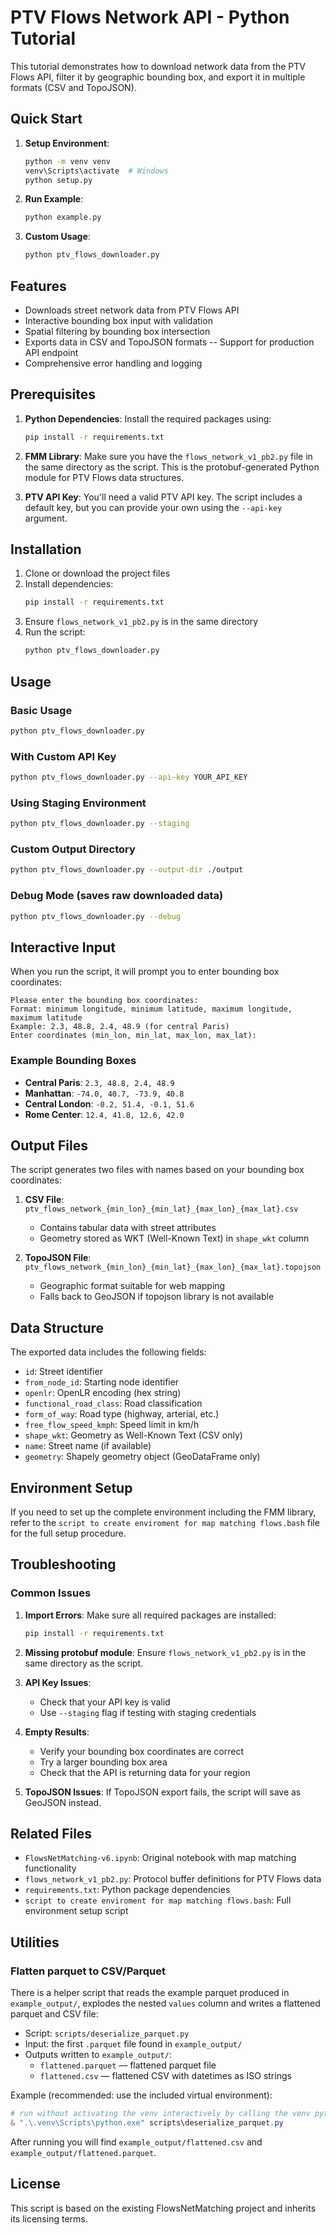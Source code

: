 # PTV Flows Network API - Python Tutorial

This tutorial demonstrates how to download network data from the PTV Flows API, filter it by geographic bounding box, and export it in multiple formats (CSV and TopoJSON).

## Quick Start

1. **Setup Environment**:
   ```bash
   python -m venv venv
   venv\Scripts\activate  # Windows
   python setup.py
   ```

2. **Run Example**:
   ```bash
   python example.py
   ```

3. **Custom Usage**:
   ```bash
   python ptv_flows_downloader.py
   ```

## Features

- Downloads street network data from PTV Flows API
- Interactive bounding box input with validation
- Spatial filtering by bounding box intersection
- Exports data in CSV and TopoJSON formats
-- Support for production API endpoint
- Comprehensive error handling and logging

## Prerequisites

1. **Python Dependencies**: Install the required packages using:
   ```bash
   pip install -r requirements.txt
   ```

2. **FMM Library**: Make sure you have the `flows_network_v1_pb2.py` file in the same directory as the script. This is the protobuf-generated Python module for PTV Flows data structures.

3. **PTV API Key**: You'll need a valid PTV API key. The script includes a default key, but you can provide your own using the `--api-key` argument.

## Installation

1. Clone or download the project files
2. Install dependencies:
   ```bash
   pip install -r requirements.txt
   ```
3. Ensure `flows_network_v1_pb2.py` is in the same directory
4. Run the script:
   ```bash
   python ptv_flows_downloader.py
   ```

## Usage

### Basic Usage
```bash
python ptv_flows_downloader.py
```

### With Custom API Key
```bash
python ptv_flows_downloader.py --api-key YOUR_API_KEY
```

### Using Staging Environment
```bash
python ptv_flows_downloader.py --staging
```

### Custom Output Directory
```bash
python ptv_flows_downloader.py --output-dir ./output
```

### Debug Mode (saves raw downloaded data)
```bash
python ptv_flows_downloader.py --debug
```

## Interactive Input

When you run the script, it will prompt you to enter bounding box coordinates:

```
Please enter the bounding box coordinates:
Format: minimum longitude, minimum latitude, maximum longitude, maximum latitude
Example: 2.3, 48.8, 2.4, 48.9 (for central Paris)
Enter coordinates (min_lon, min_lat, max_lon, max_lat): 
```

### Example Bounding Boxes

- **Central Paris**: `2.3, 48.8, 2.4, 48.9`
- **Manhattan**: `-74.0, 40.7, -73.9, 40.8`
- **Central London**: `-0.2, 51.4, -0.1, 51.6`
- **Rome Center**: `12.4, 41.8, 12.6, 42.0`

## Output Files

The script generates two files with names based on your bounding box coordinates:

1. **CSV File**: `ptv_flows_network_{min_lon}_{min_lat}_{max_lon}_{max_lat}.csv`
   - Contains tabular data with street attributes
   - Geometry stored as WKT (Well-Known Text) in `shape_wkt` column

2. **TopoJSON File**: `ptv_flows_network_{min_lon}_{min_lat}_{max_lon}_{max_lat}.topojson`
   - Geographic format suitable for web mapping
   - Falls back to GeoJSON if topojson library is not available

## Data Structure

The exported data includes the following fields:

- `id`: Street identifier
- `from_node_id`: Starting node identifier  
- `openlr`: OpenLR encoding (hex string)
- `functional_road_class`: Road classification
- `form_of_way`: Road type (highway, arterial, etc.)
- `free_flow_speed_kmph`: Speed limit in km/h
- `shape_wkt`: Geometry as Well-Known Text (CSV only)
- `name`: Street name (if available)
- `geometry`: Shapely geometry object (GeoDataFrame only)

## Environment Setup

If you need to set up the complete environment including the FMM library, refer to the `script to create enviroment for map matching flows.bash` file for the full setup procedure.

## Troubleshooting

### Common Issues

1. **Import Errors**: Make sure all required packages are installed:
   ```bash
   pip install -r requirements.txt
   ```

2. **Missing protobuf module**: Ensure `flows_network_v1_pb2.py` is in the same directory as the script.

3. **API Key Issues**: 
   - Check that your API key is valid
   - Use `--staging` flag if testing with staging credentials

4. **Empty Results**: 
   - Verify your bounding box coordinates are correct
   - Try a larger bounding box area
   - Check that the API is returning data for your region

5. **TopoJSON Issues**: If TopoJSON export fails, the script will save as GeoJSON instead.

## Related Files

- `FlowsNetMatching-v6.ipynb`: Original notebook with map matching functionality
- `flows_network_v1_pb2.py`: Protocol buffer definitions for PTV Flows data
- `requirements.txt`: Python package dependencies
- `script to create enviroment for map matching flows.bash`: Full environment setup script

## Utilities

### Flatten parquet to CSV/Parquet

There is a helper script that reads the example parquet produced in `example_output/`,
explodes the nested `values` column and writes a flattened parquet and CSV file:

- Script: `scripts/deserialize_parquet.py`
- Input: the first `.parquet` file found in `example_output/`
- Outputs written to `example_output/`:
   - `flattened.parquet` — flattened parquet file
   - `flattened.csv` — flattened CSV with datetimes as ISO strings

Example (recommended: use the included virtual environment):

```powershell
# run without activating the venv interactively by calling the venv python directly
& ".\.venv\Scripts\python.exe" scripts\deserialize_parquet.py
```

After running you will find `example_output/flattened.csv` and `example_output/flattened.parquet`.


## License

This script is based on the existing FlowsNetMatching project and inherits its licensing terms.
